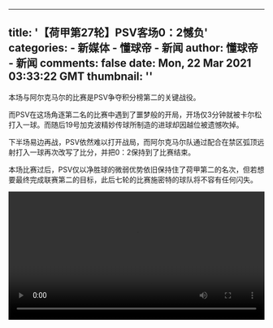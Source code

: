 
---
title: '【荷甲第27轮】PSV客场0：2憾负'
categories: 
    - 新媒体
    - 懂球帝 - 新闻
author: 懂球帝 - 新闻
comments: false
date: Mon, 22 Mar 2021 03:33:22 GMT
thumbnail: ''
---

<div>   
<p>本场与阿尔克马尔的比赛是PSV争夺积分榜第二的关键战役。</p><p>而PSV在这场角逐第二名的比赛中遇到了噩梦般的开局，开场仅3分钟就被卡尔松打入一球。而随后19号加克波精妙传球所制造的进球却因越位被遗憾吹掉。</p><p>下半场易边再战，PSV依然难以打开战局，而阿尔克马尔队通过配合在禁区弧顶远射打入一球再次改写了比分，并把0：2保持到了比赛结束。</p><p>本场比赛过后，PSV仅以净胜球的微弱优势依旧保持住了荷甲第二的名次，但若想要最终完成联赛第二的目标，此后七轮的比赛施密特的球队将不容有任何闪失。</p><p></p><video width="100%" controls="controls"> <source src="http://img.qunliao.info/BkfI0K7G_6383836161.mp4" type="video/mp4"> Your RSS reader does not support video playback. </video><br><p></p>  
</div>
            